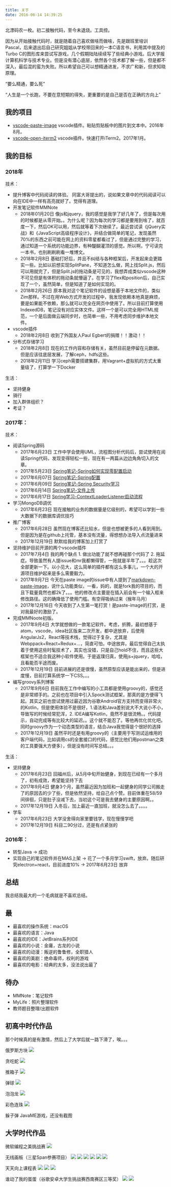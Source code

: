 ```yaml
---
title: 关于
date: 2016-06-14 14:39:25
---
```


北漂码农一枚。初二接触代码，至今未退烧。工具控。

因为从开始接触代码时，就是随着自己喜欢做啥而做啥，先是跟班里培训Pascal，后来退出后自己研究姐姐从学校带回来的一本C语言书，利用其中提及的Turbo C的图形库来尝试写游戏，几个假期陆陆续续写了些经典小游戏。后大学报计算机科学与技术专业。但是没有潜心底层，依然各个技术都了解一些，但是都不深入，最后混的蛮为失败。所以希望自己可以想精通进发，不求广和新，但求知晓原理。

“要么精通，要么死”

“人生是一个长跑，不要在意短期的得失，更重要的是自己是否在正确的方向上”

## 我的项目

- [vscode-paste-image](https://github.com/mushanshitiancai/vscode-paste-image)
  vscode插件。粘贴剪贴板中的图片到文本中。2016年8月。
- [vscode-open-iterm2](https://github.com/mushanshitiancai/vscode-open-iterm2)
  vscode插件。快速打开iTerm2。2017年1月。

## 我的目标

### 2018年

技术：

- 提升博客中代码阅读的体验。
  同富大哥提出的，说如果文章中的代码阅读可以向在IDE中一样有高亮就好了。觉得有道理。
- 开发笔记软件MMNote
  - 2018年01月20日 像js和jquery，我的感觉是我学了好几年了，但是每次用的时候都是从零开始。。为什么呢？因为每次的学习都是要用到啥了，就百度一下，然后OK可以用，然后就等着下次继续了。最近尝试读《jQuery实战》和《JavaScript高级程序设计》，并结合做简单的笔记，发现虽然70%的东西之前可能在网上的资料零星都看过了，但是通过完整的学习，通过知道一个系统的功能边界，有种醍醐灌顶的感觉。所以啊，宁可读完一本书，也别刷刷刷看一堆博文。
  - 2018年2月8日 基础打好后，并且不纠结与各种框架后，开发起来会更踏实一些。比如以前想实现SplitPane，不知道怎么做，网上找Split.js，然后可以用就完了，但是Split.js的拖动条是可见的，我想弄成类似vscode这种不可见但是有体积的拖动条就懵逼了。在学习了flex和position后，自己实现了一个，虽然简单，但是知道了是如何实现的。
  - 2018年2月26日 原本我对这个笔记软件的设想是基于本地文件的，类似Zim那样。不过在用Web方式开发的过程中，我发现依赖本地真是麻烦，要是如果能不依赖，那么就可以完全在网页中使用了。所以目前打算使用IndexedDB，笔记没有对应实体文件。这样一个是可以完全用HTML规范，一个是后面做云端同步时，也简单一些，不用考虑同步维护本地文件。
- vscode插件
  - 2018年2月8日 收到了外国友人Paul Egbert的捐赠！！激动！！
- 分布式存储学习
  - 2018年2月8日 现在的工作内容和存储有关，虽然目前是停留在元数据。但是应该往底层发展，了解ceph，hdfs这些。
  - 2018年2月11日 学习ceph需要搭建集群，用Vagrant+虚拟机的方式太重量级了，打算学一下Docker

生活：

- 坚持健身
- 骑行
- 加入群体组织？
- 考证？

### 2017年：

技术：

- 阅读Spring源码
  - 2017年6月23日 工作中学会使用UML，流程图分析代码后，尝试使用在阅读Spring代码，发现变得轻松一些，现在有一两篇从边边角角切入的文章。
  - 2017年5月23日 [Spring笔记-Spring如何实现零配置启动](http://mushanshitiancai.github.io/2017/05/23/java/spring/Spring%E7%AC%94%E8%AE%B0-Spring%E5%A6%82%E4%BD%95%E5%AE%9E%E7%8E%B0%E9%9B%B6%E9%85%8D%E7%BD%AE%E5%90%AF%E5%8A%A8/)
  - 2017年6月07日 [Spring笔记-Spring配置](http://mushanshitiancai.github.io/2017/06/07/java/spring/Spring%E7%AC%94%E8%AE%B0-Spring%E9%85%8D%E7%BD%AE/)
  - 2017年6月09日 [Spring笔记-Spring Security学习](http://mushanshitiancai.github.io/2017/06/09/java/spring/Spring%E7%AC%94%E8%AE%B0-Spring-Security%E5%AD%A6%E4%B9%A0/)
  - 2017年6月14日 [Spring笔记-文件上传](http://mushanshitiancai.github.io/2017/06/14/java/spring/Spring%E7%AC%94%E8%AE%B0-%E6%96%87%E4%BB%B6%E4%B8%8A%E4%BC%A0/)
  - 2017年6月17日 [Spring学习-ContextLoaderListener启动流程](http://mushanshitiancai.github.io/2017/06/17/java/spring/Spring%E5%AD%A6%E4%B9%A0-ContextLoaderListener%E5%90%AF%E5%8A%A8%E6%B5%81%E7%A8%8B/)
- 学习MongoDB调优
  - 2017年6月23日 现在接触的业务的数据量是亿级别的，希望可以学到一些大数据下的数据库调优技巧
- 推广博客
  - 2017年6月28日 虽然现在博客还比较水，但是也想被更多的人看到用到。但是因为是在github上托管，基本没有流量，得想想办法导入点流量进来
  - 2017年12月19日 默默给我的博客加上打赏了
- 坚持维护目前开源的两个vscode插件
  - 2017年7月4日 我的两个缺点 1. 做出功能了就不想再碰那个代码了 2. 拖延症。导致虽然有人提issue和mr我都懒得管，一拖就是半年了。。。趁这次全部更新一下。以小见大，这么简单的插件都有这么多事儿，一个大的开源项目维护起来是多么需要毅力。
  - 2017年9月7日 今天在paste image的issue中有人提到了[markdown-paste-image](https://github.com/telesoho/vscode-markdown-paste-image)，说什么功能类似，一看，妈的，就是fork我的项目的，而且下载量竟然也都2k了。。。他的修改点主要是在插入前会有一个输入框来修改路径。这的确降低了使用门槛。有空得吸纳过来（猴年马月）
  - 2017年12月16日 今天收到了人生第一笔打赏！是paste-image的打赏，是对我最好的激励了。
- 完成MMNoote初版。
  - 2017年9月4日 大学就想做的一款笔记软件。考虑，折腾，最初想基于atom，vscode，idea社区版来二次开发，都中途放弃，后使用AngularJs2，React等技术栈，觉得过于复杂，尤其是Webppack+React+Redux+...，简直可怕，中途放弃。最后觉得自己太执着于使用这些时髦技术了，其实也没错，只是自己hold不住，而且这些大框架也不适合我这种小软件使用。于是返璞归真，使用js+jquery，哈哈，且看能否半途而废。
  - 2017年12月19日 目前进展的还是很慢，虽然原型应该是能出来的，但是进度慢，目前打算系统学一下CSS。。。
- 编写groovy系列博客
  - 2017年9月6日 目前我在工作中编写的小工具都是使用groovy的，感觉还是非常顺手的。之前也在项目中引入Spock测试框架，那真的是方便得飞起。其实之前也尝试使用过最近因为谷歌Android官方支持而变得非常火的Kotlin，但是使用体验不是很好，1.语法和Java差别说大不大说小不小，导致写的时候经常犯浑，2. IDEA编写Kotlin，竟然不是很流畅。。代码提示，自动完成等有比较大的延迟。。这个就不能忍了。等他再优化优化吧。同时groovy作为一个动态类型的语言，结合Java我觉得是个很好的选择
  - 2017年12月19日 虽然平时还是有用groovy的（主要用于写测试运维用的客户端代码，比如调用cs的全套接口的代码，感觉比他们用postman之类的工具要强大方便多），但是没有时间写总结。。。

生活：

- 坚持健身
  - 2017年6月23日 回福州后，从5月中旬开始健身，到现在已经有一个多月了，初有成效，希望能坚持下去
  - 2017年9月4日 健身3个月，虽然最近因为加班和一起健身的同学公司搬走了的原因去的少了些，但是依然坚持，给自己点个赞。目前体重在58/59间徘徊，只是肚子没减下去，当初这个可是我去健身的主要原因啊。。
  - 2017年12月19日 入冬后，加上最近一直加班，就没怎么去了。。。。
- 学车
  - 2017年6月23日 大学没舍得向家里要钱学，现在慢慢学吧
  - 2017年12月19日 科目二90分过，还是有点紧张的

### 2016年：
- 转型Java -> 成功
- 实现自己的笔记软件并在MAS上架 -> 花了一个多月学习swift，放弃。随后研究electron+react，目前进度10% -> 2017年6月23日 放弃

## 总结

我总结我最大的一个毛病就是不喜欢总结。

## 最 

- 最喜欢的操作系统：macOS
- 最喜欢的语言：Java
- 最喜欢的IDE：JetBrains系列IDE
- 最喜欢的小说：金庸，古龙的小说
- 最喜欢的动漫：叛逆的鲁鲁修，全职猎人
- 最喜欢的美剧：绝命毒师，权利的游戏
- 最喜欢的电影：经典的太多，没法说出最了

## 待办

- MMNote：笔记软件
- MyLife：照片整理软件
- 教师题目整理/出题软件

## 初高中时代作品

那个时候真的是有激情，然后上了大学后就一路下滑了，唉。。。

俄罗斯方块
![](/img/old-project/tetris.png)

贪吃蛇
![](/img/old-project/snake.png)

推箱子
![](/img/old-project/box.png)

弹球
![](/img/old-project/ball.png)

泡泡龙
![](/img/old-project/paopao.png)

彩色连珠
![](/img/old-project/color-ball.png)

躲子弹
JavaME游戏，还没有截图

## 大学时代作品

微软编程之美挑战赛
![](/img/old-project/microsoft-jam.jpg)

无线画板（三星Span参赛项目）
![](/img/old-project/wireless-board/wireless-board-gallery.png)
![](/img/old-project/wireless-board/wireless-board-main.png)
![](/img/old-project/wireless-board/wireless-board-main2.png)
![](/img/old-project/wireless-board/wireless-board-panel.png)
![](/img/old-project/wireless-board/wireless-board-setting.png)
![](/img/old-project/wireless-board/wireless-board-title.png)

天天向上课程表
![](/img/old-project/class-table/class-table-title.png)
![](/img/old-project/class-table/class-table-setting.png)
![](/img/old-project/class-table/class-table-main.png)

谁动了我的蛋蛋（谷歌安卓大学生挑战赛西南赛区三等奖）
![](/img/old-project/egg/egg1.png)
![](/img/old-project/egg/egg2.png)


